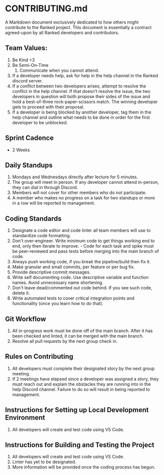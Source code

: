 # CONTRIBUTING.md
A Markdown document exclusively dedicated to how others might contribute to the Ranked project. This document is essentially a contract agreed-upon by all Ranked developers and contributors.

## Team Values:
1. Be Kind <3
2. Be Semi-On-Time
   1. Communicate when you cannot attend.
3. If a developer needs help, ask for help in the help channel in the Ranked discord server. 
4. If a conflict between two developers arises, attempt to resolve the conflict in the help channel. If that doesn’t resolve the issue, the two developers in question will both propose their sides of the issue and hold a best-of-three rock-paper-scissors match. The winning developer gets to proceed with their proposal. 
5. If a developer is being blocked by another developer, tag them in the help channel and outline what needs to be done in order for the first developer to be unblocked.

## Sprint Cadence
* 2 Weeks

## Daily Standups
1. Mondays and Wednesdays directly after lecture for 5 minutes.
2. The group will meet in person. If any developer cannot attend in-person, they can dial in through Discord. 
3. Members will not cover for other members who do not participate. 
4. A member who makes no progress on a task for two standups or more in a row will be reported to management.


## Coding Standards
1. Designate a code editor and code linter all team members will use to standardize code formatting.
2. Don't over-engineer. Write minimum code to get things working end to end, only then iterate to improve. - Code for each task and spike must be peer-reviewed and pass tests before merging into the main branch of code.
3. Always push working code, if you break the pipeline/build then fix it.
4. Make granular and small commits, per feature or per bug fix.
5. Provide descriptive commit messages.
6. Write self documenting code. Use descriptive variable and function names. Avoid unnecessary name shortening.
7. Don't leave dead/commented out code behind. If you see such code, delete it.
8. Write automated tests to cover critical integration points and functionality (once you learn how to do that).

## Git Workflow
1. All in-progress work must be done off of the main branch. After it has been checked and linted, it can be merged with the main branch.
2. Resolve all pull requests by the next group check in.

## Rules on Contributing
1. All developers must complete their designated story by the next group meeting.
2. If 2 meetings have elapsed since a developer was assigned a story, they must reach out and explain the obstacles they are running into in the help Discord channel. Failure to do so will result in being reported to management. 

## Instructions for Setting up Local Development Environment
1. All developers will create and test code using VS Code.

## Instructions for Building and Testing the Project
1. All developers will create and test code using VS Code.
2. Linter has yet to be designated.
3. More information will be provided once the coding process has begun.